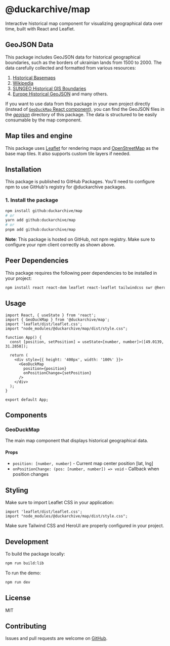 # @duckarchive/map

Interactive historical map component for visualizing geographical data over time, built with React and Leaflet.

## GeoJSON Data

This package includes GeoJSON data for historical geographical boundaries, such as the borders of ukrainian lands from 1500 to 2000. The data carefully collected and formatted from various resources:
1. [Historical Basemaps](https://github.com/aourednik/historical-basemaps)
2. [Wikipedia](https://wikipedia.org/)
3. [SUNGEO Historical GIS Boundaries](https://www.sungeo.org/sungeo-historical-gis-boundaries)
4. [Europe Historical GeoJSON](https://github.com/ioggstream/europe-historical-geojson)
and many others.

If you want to use data from this package in your own project directly (instead of [`GeoDuckMap` React component](#1-install-the-package)), you can find the GeoJSON files in the [_geojson_](https://github.com/duckarchive/map/tree/main/geojson) directory of this package. The data is structured to be easily consumable by the map component.

## Map tiles and engine

This package uses [Leaflet](https://leafletjs.com/) for rendering maps and [OpenStreetMap](https://www.openstreetmap.org/) as the base map tiles. It also supports custom tile layers if needed.

## Installation

This package is published to GitHub Packages. You'll need to configure npm to use GitHub's registry for @duckarchive packages.

### 1. Install the package

```bash
npm install github:duckarchive/map
# or
yarn add github:duckarchive/map
# or
pnpm add github:duckarchive/map
```

**Note**: This package is hosted on GitHub, not npm registry. Make sure to configure your npm client correctly as shown above.

## Peer Dependencies

This package requires the following peer dependencies to be installed in your project:

```bash
npm install react react-dom leaflet react-leaflet tailwindcss swr @heroui/autocomplete @heroui/button @heroui/card @heroui/input @heroui/spinner @heroui/system
```

## Usage

```tsx
import React, { useState } from 'react';
import { GeoDuckMap } from '@duckarchive/map';
import 'leaflet/dist/leaflet.css';
import "node_modules/@duckarchive/map/dist/style.css";

function App() {
  const [position, setPosition] = useState<[number, number]>([49.0139, 31.2858]);

  return (
    <div style={{ height: '400px', width: '100%' }}>
      <GeoDuckMap 
        position={position} 
        onPositionChange={setPosition} 
      />
    </div>
  );
}

export default App;
```

## Components

### GeoDuckMap

The main map component that displays historical geographical data.

#### Props

- `position: [number, number]` - Current map center position [lat, lng]
- `onPositionChange: (pos: [number, number]) => void` - Callback when position changes

## Styling

Make sure to import Leaflet CSS in your application:

```tsx
import 'leaflet/dist/leaflet.css';
import "node_modules/@duckarchive/map/dist/style.css";
```

Make sure Tailwind CSS and HeroUI are properly configured in your project.

## Development

To build the package locally:

```bash
npm run build:lib
```

To run the demo:

```bash
npm run dev
```

## License

MIT

## Contributing

Issues and pull requests are welcome on [GitHub](https://github.com/duckarchive/map).
